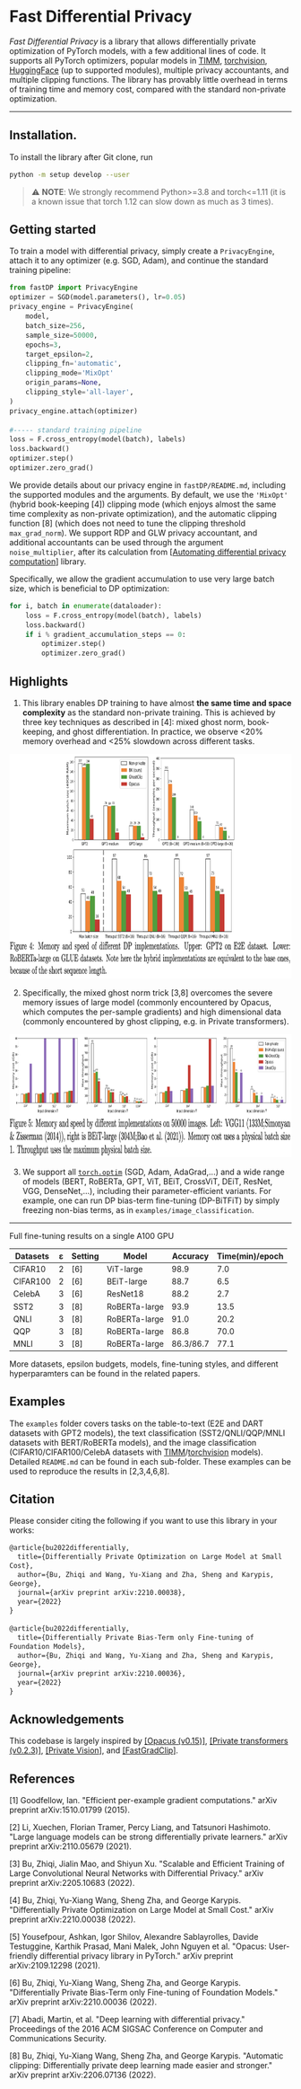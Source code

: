 # Fast Differential Privacy

*Fast Differential Privacy* is a library that allows differentially private optimization of PyTorch models, with a few additional lines of code. It supports all PyTorch optimizers, popular models in [TIMM](https://github.com/rwightman/pytorch-image-models), [torchvision](https://github.com/pytorch/vision), [HuggingFace](https://huggingface.co/transformers/) (up to supported modules), multiple privacy accountants, and multiple clipping functions. The library has provably little overhead in terms of training time and memory cost, compared with the standard non-private optimization.


---
## Installation.
To install the library after Git clone, run
```bash
python -m setup develop --user
```

> :warning: **NOTE**: We strongly recommend Python>=3.8 and torch<=1.11 (it is a known issue that torch 1.12 can slow down as much as 3 times).

## Getting started
To train a model with differential privacy, simply create a `PrivacyEngine`, attach it to any optimizer (e.g. SGD, Adam), and continue the standard training pipeline:

```python
from fastDP import PrivacyEngine
optimizer = SGD(model.parameters(), lr=0.05)
privacy_engine = PrivacyEngine(
    model,
    batch_size=256,
    sample_size=50000,
    epochs=3,
    target_epsilon=2,
    clipping_fn='automatic',
    clipping_mode='MixOpt'
    origin_params=None,
    clipping_style='all-layer',
)
privacy_engine.attach(optimizer)

#----- standard training pipeline
loss = F.cross_entropy(model(batch), labels)
loss.backward()
optimizer.step()
optimizer.zero_grad()
```

We provide details about our privacy engine in `fastDP/README.md`, including the supported modules and the arguments. By default, we use the `'MixOpt'` (hybrid book-keeping [4]) clipping mode (which enjoys almost the same time complexity as non-private optimization), and the automatic clipping function [8] (which does not need to tune the clipping threshold `max_grad_norm`). We support RDP and GLW privacy accountant, and additional accountants can be used through the argument `noise_multiplier`, after its calculation from [[Automating differential privacy computation](https://github.com/yuxiangw/autodp)] library.

Specifically, we allow the gradient accumulation to use very large batch size, which is beneficial to DP optimization:
```python
for i, batch in enumerate(dataloader):
    loss = F.cross_entropy(model(batch), labels)
    loss.backward()
    if i % gradient_accumulation_steps == 0:
        optimizer.step()
        optimizer.zero_grad()
```

## Highlights
1. This library enables DP training to have almost **the same time and space complexity** as the standard non-private training. This is achieved by three key techniques as described in [4]: mixed ghost norm, book-keeping, and ghost differentiation. In practice, we observe <20% memory overhead and <25% slowdown across different tasks.

<p align="center">
  <img width="900" height="400" src="./assets/nlp.png">
</p>

2. Specifically, the mixed ghost norm trick [3,8] overcomes the severe memory issues of large model (commonly encountered by Opacus, which computes the per-sample gradients) and high dimensional data (commonly encountered by ghost clipping, e.g. in Private transformers).

<p align="center">
  <img width="900" height="220" src="./assets/vision.png">
</p>

3. We support all [`torch.optim`](https://pytorch.org/docs/stable/optim.html) (SGD, Adam, AdaGrad,...) and a wide range of models (BERT, RoBERTa, GPT, ViT, BEiT, CrossViT, DEiT, ResNet, VGG, DenseNet,...), including their parameter-efficient variants. For example, one can run DP bias-term fine-tuning (DP-BiTFiT) by simply freezing non-bias terms, as in `examples/image_classification`.

------
Full fine-tuning results on a single A100 GPU

| Datasets | ε | Setting                                                  | Model         | Accuracy  | Time(min)/epoch |
|----------|---|----------------------------------------------------------|---------------|-----------|-----------------|
| CIFAR10  | 2 | [6] | ViT-large     | 98.9      | 7.0             |
| CIFAR100 | 2 | [6] | BEiT-large    | 88.7      | 6.5             |
| CelebA   | 3 | [6] | ResNet18      | 88.2      | 2.7             |
| SST2     | 3 | [8] | RoBERTa-large | 93.9      | 13.5            |
| QNLI     | 3 | [8] | RoBERTa-large | 91.0      | 20.2            |
| QQP      | 3 | [8] | RoBERTa-large | 86.8      | 70.0            |
| MNLI     | 3 | [8] | RoBERTa-large | 86.3/86.7 | 77.1            |

More datasets, epsilon budgets, models, fine-tuning styles, and different hyperparamters can be found in the related papers.



## Examples
The `examples` folder covers tasks on the table-to-text (E2E and DART datasets with GPT2 models), the text classification (SST2/QNLI/QQP/MNLI datasets with BERT/RoBERTa models), and the image classification (CIFAR10/CIFAR100/CelebA datasets with [TIMM](https://github.com/rwightman/pytorch-image-models)/[torchvision](https://github.com/pytorch/vision) models). Detailed `README.md` can be found in each sub-folder. These examples can be used to reproduce the results in [2,3,4,6,8].


## Citation
Please consider citing the following if you want to use this library in your works:
```
@article{bu2022differentially,
  title={Differentially Private Optimization on Large Model at Small Cost},
  author={Bu, Zhiqi and Wang, Yu-Xiang and Zha, Sheng and Karypis, George},
  journal={arXiv preprint arXiv:2210.00038},
  year={2022}
}

@article{bu2022differentially,
  title={Differentially Private Bias-Term only Fine-tuning of Foundation Models},
  author={Bu, Zhiqi and Wang, Yu-Xiang and Zha, Sheng and Karypis, George},
  journal={arXiv preprint arXiv:2210.00036},
  year={2022}
}
```

## Acknowledgements
This codebase is largely inspired by [[Opacus (v0.15)]](https://github.com/pytorch/opacus), [[Private transformers (v0.2.3)]](https://github.com/lxuechen/private-transformers), [[Private Vision]](https://github.com/woodyx218/private_vision), and [[FastGradClip]](https://github.com/ppmlguy/fastgradclip).

## References
[1] Goodfellow, Ian. "Efficient per-example gradient computations." arXiv preprint arXiv:1510.01799 (2015).

[2] Li, Xuechen, Florian Tramer, Percy Liang, and Tatsunori Hashimoto. "Large language models can be strong differentially private learners." arXiv preprint arXiv:2110.05679 (2021).

[3] Bu, Zhiqi, Jialin Mao, and Shiyun Xu. "Scalable and Efficient Training of Large Convolutional Neural Networks with Differential Privacy." arXiv preprint arXiv:2205.10683 (2022).

[4] Bu, Zhiqi, Yu-Xiang Wang, Sheng Zha, and George Karypis. "Differentially Private Optimization on Large Model at Small Cost." arXiv preprint arXiv:2210.00038 (2022).

[5] Yousefpour, Ashkan, Igor Shilov, Alexandre Sablayrolles, Davide Testuggine, Karthik Prasad, Mani Malek, John Nguyen et al. "Opacus: User-friendly differential privacy library in PyTorch." arXiv preprint arXiv:2109.12298 (2021).

[6] Bu, Zhiqi, Yu-Xiang Wang, Sheng Zha, and George Karypis. "Differentially Private Bias-Term only Fine-tuning of Foundation Models." arXiv preprint arXiv:2210.00036 (2022).

[7] Abadi, Martin, et al. "Deep learning with differential privacy." Proceedings of the 2016 ACM SIGSAC Conference on Computer and Communications Security.

[8] Bu, Zhiqi, Yu-Xiang Wang, Sheng Zha, and George Karypis. "Automatic clipping: Differentially private deep learning made easier and stronger." arXiv preprint arXiv:2206.07136 (2022).
